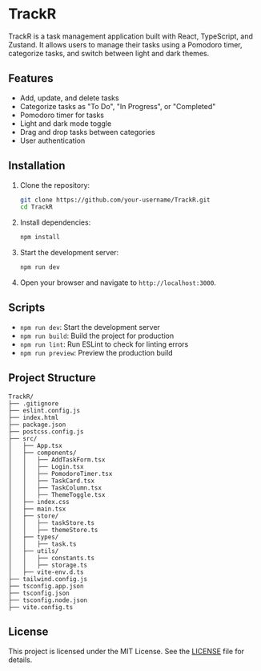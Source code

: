 # TrackR

TrackR is a task management application built with React, TypeScript, and Zustand. It allows users to manage their tasks using a Pomodoro timer, categorize tasks, and switch between light and dark themes.

## Features

- Add, update, and delete tasks
- Categorize tasks as "To Do", "In Progress", or "Completed"
- Pomodoro timer for tasks
- Light and dark mode toggle
- Drag and drop tasks between categories
- User authentication

## Installation

1. Clone the repository:
   ```sh
   git clone https://github.com/your-username/TrackR.git
   cd TrackR
   ```

2. Install dependencies:
   ```sh
   npm install
   ```

3. Start the development server:
   ```sh
   npm run dev
   ```

4. Open your browser and navigate to `http://localhost:3000`.

## Scripts

- `npm run dev`: Start the development server
- `npm run build`: Build the project for production
- `npm run lint`: Run ESLint to check for linting errors
- `npm run preview`: Preview the production build

## Project Structure

```
TrackR/
├── .gitignore
├── eslint.config.js
├── index.html
├── package.json
├── postcss.config.js
├── src/
│   ├── App.tsx
│   ├── components/
│   │   ├── AddTaskForm.tsx
│   │   ├── Login.tsx
│   │   ├── PomodoroTimer.tsx
│   │   ├── TaskCard.tsx
│   │   ├── TaskColumn.tsx
│   │   ├── ThemeToggle.tsx
│   ├── index.css
│   ├── main.tsx
│   ├── store/
│   │   ├── taskStore.ts
│   │   ├── themeStore.ts
│   ├── types/
│   │   ├── task.ts
│   ├── utils/
│   │   ├── constants.ts
│   │   ├── storage.ts
│   ├── vite-env.d.ts
├── tailwind.config.js
├── tsconfig.app.json
├── tsconfig.json
├── tsconfig.node.json
├── vite.config.ts
```

## License

This project is licensed under the MIT License. See the [LICENSE](./LICENSE) file for details.